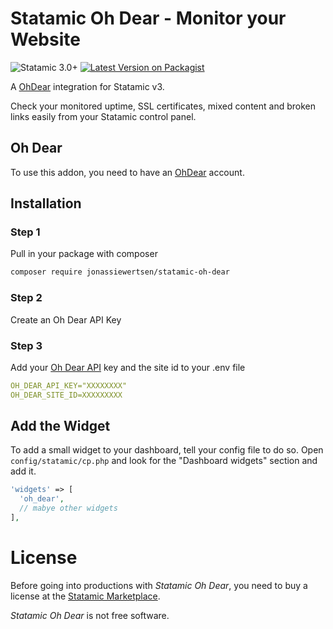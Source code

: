 # Statamic Oh Dear - Monitor your Website
![Statamic 3.0+](https://img.shields.io/badge/Statamic-3.0+-FF269E?style=for-the-badge&link=https://statamic.com)
[![Latest Version on Packagist](https://img.shields.io/packagist/v/jonassiewertsen/statamic-oh-dear.svg?style=flat-square)](https://packagist.org/packages/jonassiewertsen/statamic-oh-dear)

A [OhDear](https://ohdear.app) integration for Statamic v3. 

Check your monitored uptime, SSL certificates, mixed content and broken links easily from your Statamic control panel. 

## Oh Dear 
To use this addon, you need to have an [OhDear](https://ohdear.app) account. 

## Installation
### Step 1
Pull in your package with composer
```bash
composer require jonassiewertsen/statamic-oh-dear
```

### Step 2
Create an Oh Dear API Key

### Step 3
Add your [Oh Dear API](https://ohdear.app/docs/integrations/api/authentication#get-your-api-token) key and the site id to your .env file
```yaml
OH_DEAR_API_KEY="XXXXXXXX"
OH_DEAR_SITE_ID=XXXXXXXXX
```
## Add the Widget
To add a small widget to your dashboard, tell your config file to do so. 
Open `config/statamic/cp.php` and look for the "Dashboard widgets" section and add it. 

```php
'widgets' => [
  'oh_dear', 
  // mabye other widgets
],
``` 

# License 

Before going into productions with *Statamic Oh Dear*, you need to buy a license at the [Statamic Marketplace](https://statamic.com/marketplace/addons/oh-dear). 

*Statamic Oh Dear* is not free software. 